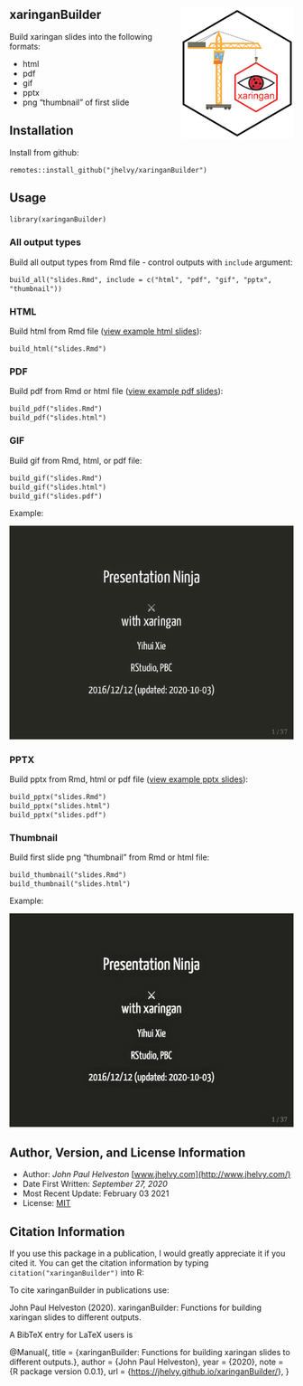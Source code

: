 
<!-- README.md is generated from README.Rmd. Please edit that file -->

## xaringanBuilder <img src="man/figures/hex_sticker.png" align="right" width="200"/>

Build xaringan slides into the following formats:

-   html
-   pdf
-   gif
-   pptx
-   png “thumbnail” of first slide

## Installation

Install from github:

    remotes::install_github("jhelvy/xaringanBuilder")

## Usage

    library(xaringanBuilder)

### All output types

Build all output types from Rmd file - control outputs with `include`
argument:

    build_all("slides.Rmd", include = c("html", "pdf", "gif", "pptx", "thumbnail"))

### HTML

Build html from Rmd file ([view example html
slides](https://jhelvy.github.io/xaringanBuilder/inst/example/slides.html)):

    build_html("slides.Rmd")

### PDF

Build pdf from Rmd or html file ([view example pdf
slides](https://jhelvy.github.io/xaringanBuilder/inst/example/slides.pdf)):

    build_pdf("slides.Rmd")
    build_pdf("slides.html")

### GIF

Build gif from Rmd, html, or pdf file:

    build_gif("slides.Rmd")
    build_gif("slides.html")
    build_gif("slides.pdf")

Example:

<img src="man/figures/slides.gif" width=600>

### PPTX

Build pptx from Rmd, html or pdf file ([view example pptx
slides](https://jhelvy.github.io/xaringanBuilder/inst/example/slides.pptx)):

    build_pptx("slides.Rmd")
    build_pptx("slides.html")
    build_pptx("slides.pdf")

### Thumbnail

Build first slide png “thumbnail” from Rmd or html file:

    build_thumbnail("slides.Rmd")
    build_thumbnail("slides.html")

Example:

<img src="man/figures/slides.png" width=600>

## Author, Version, and License Information

-   Author: *John Paul Helveston*
    [www.jhelvy.com](http://www.jhelvy.com/)
-   Date First Written: *September 27, 2020*
-   Most Recent Update: February 03 2021
-   License:
    [MIT](https://github.com/jhelvy/xaringanBuilder/blob/master/LICENSE.md)

## Citation Information

If you use this package in a publication, I would greatly appreciate it
if you cited it. You can get the citation information by typing
`citation("xaringanBuilder")` into R:

To cite xaringanBuilder in publications use:

John Paul Helveston (2020). xaringanBuilder: Functions for building
xaringan slides to different outputs.

A BibTeX entry for LaTeX users is

@Manual{, title = {xaringanBuilder: Functions for building xaringan
slides to different outputs.}, author = {John Paul Helveston}, year =
{2020}, note = {R package version 0.0.1}, url =
{<https://jhelvy.github.io/xaringanBuilder/>}, }
